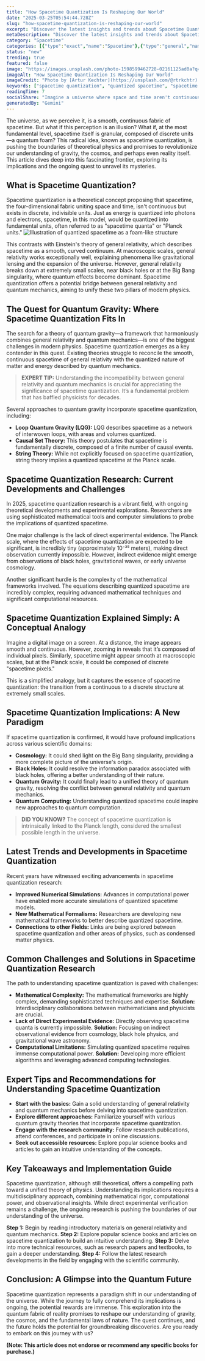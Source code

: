 ```yaml
---
title: "How Spacetime Quantization Is Reshaping Our World"
date: "2025-03-25T05:54:44.728Z"
slug: "how-spacetime-quantization-is-reshaping-our-world"
excerpt: "Discover the latest insights and trends about Spacetime Quantization. This comprehensive guide covers everything you need to know about Spacetime Quantization in 2025."
metaDescription: "Discover the latest insights and trends about Spacetime Quantization. This comprehensive guide covers everything you need to know about Spacetime Quantizat..."
category: "Spacetime"
categories: [{"type":"exact","name":"Spacetime"},{"type":"general","name":"Physics"},{"type":"medium","name":"Quantum Gravity"},{"type":"specific","name":"Loop Quantum Gravity"},{"type":"niche","name":"Spin Networks"}]
status: "new"
trending: true
featured: false
image: "https://images.unsplash.com/photo-1598599462728-02161125ad0a?q=85&w=1200&fit=max&fm=webp&auto=compress"
imageAlt: "How Spacetime Quantization Is Reshaping Our World"
imageCredit: "Photo by [Artur Kechter](https://unsplash.com/@rtrkchtr) on Unsplash"
keywords: ["spacetime quantization", "quantized spacetime", "spacetime quantum theory", "quantum gravity spacetime", "spacetime quantization research", "buy spacetime quantization book", "spacetime quantization explained simply", "what is spacetime quantization", "spacetime quantization implications", "spacetime quantization articles"]
readingTime: 7
socialShare: "Imagine a universe where space and time aren't continuous, but exist as tiny, indivisible chunks. That's spacetime quantization – and it could rewrite the laws of physics as we know them."
generatedBy: "Gemini"
---
```




The universe, as we perceive it, is a smooth, continuous fabric of spacetime.  But what if this perception is an illusion? What if, at the most fundamental level, spacetime itself is granular, composed of discrete units—a quantum foam? This radical idea, known as spacetime quantization, is pushing the boundaries of theoretical physics and promises to revolutionize our understanding of gravity, the cosmos, and perhaps even reality itself.  This article dives deep into this fascinating frontier, exploring its implications and the ongoing quest to unravel its mysteries.

## What is Spacetime Quantization?

Spacetime quantization is a theoretical concept proposing that spacetime, the four-dimensional fabric uniting space and time, isn't continuous but exists in discrete, indivisible units. Just as energy is quantized into photons and electrons, spacetime, in this model, would be quantized into fundamental units, often referred to as "spacetime quanta" or "Planck units."  ![Illustration of quantized spacetime as a foam-like structure](https://images.unsplash.com/photo-1598599462728-02161125ad0a?q=85&w=1200&fit=max&fm=webp&auto=compress)

This contrasts with Einstein's theory of general relativity, which describes spacetime as a smooth, curved continuum.  At macroscopic scales, general relativity works exceptionally well, explaining phenomena like gravitational lensing and the expansion of the universe. However, general relativity breaks down at extremely small scales, near black holes or at the Big Bang singularity, where quantum effects become dominant. Spacetime quantization offers a potential bridge between general relativity and quantum mechanics, aiming to unify these two pillars of modern physics.

## The Quest for Quantum Gravity: Where Spacetime Quantization Fits In

The search for a theory of quantum gravity—a framework that harmoniously combines general relativity and quantum mechanics—is one of the biggest challenges in modern physics.  Spacetime quantization emerges as a key contender in this quest.  Existing theories struggle to reconcile the smooth, continuous spacetime of general relativity with the quantized nature of matter and energy described by quantum mechanics.

> **EXPERT TIP:** Understanding the incompatibility between general relativity and quantum mechanics is crucial for appreciating the significance of spacetime quantization.  It’s a fundamental problem that has baffled physicists for decades.

Several approaches to quantum gravity incorporate spacetime quantization, including:

* **Loop Quantum Gravity (LQG):** LQG describes spacetime as a network of interwoven loops, with areas and volumes quantized.
* **Causal Set Theory:** This theory postulates that spacetime is fundamentally discrete, composed of a finite number of causal events.
* **String Theory:** While not explicitly focused on spacetime quantization, string theory implies a quantized spacetime at the Planck scale.

## Spacetime Quantization Research: Current Developments and Challenges

In 2025, spacetime quantization research is a vibrant field, with ongoing theoretical developments and experimental explorations.  Researchers are using sophisticated mathematical tools and computer simulations to probe the implications of quantized spacetime.  

One major challenge is the lack of direct experimental evidence. The Planck scale, where the effects of spacetime quantization are expected to be significant, is incredibly tiny (approximately 10⁻³⁵ meters), making direct observation currently impossible.  However, indirect evidence might emerge from observations of black holes, gravitational waves, or early universe cosmology.

Another significant hurdle is the complexity of the mathematical frameworks involved.  The equations describing quantized spacetime are incredibly complex, requiring advanced mathematical techniques and significant computational resources.

## Spacetime Quantization Explained Simply:  A Conceptual Analogy

Imagine a digital image on a screen. At a distance, the image appears smooth and continuous. However, zooming in reveals that it’s composed of individual pixels.  Similarly, spacetime might appear smooth at macroscopic scales, but at the Planck scale, it could be composed of discrete "spacetime pixels." 

This is a simplified analogy, but it captures the essence of spacetime quantization: the transition from a continuous to a discrete structure at extremely small scales.

## Spacetime Quantization Implications: A New Paradigm

If spacetime quantization is confirmed, it would have profound implications across various scientific domains:

* **Cosmology:** It could shed light on the Big Bang singularity, providing a more complete picture of the universe's origin.
* **Black Holes:** It could resolve the information paradox associated with black holes, offering a better understanding of their nature.
* **Quantum Gravity:** It could finally lead to a unified theory of quantum gravity, resolving the conflict between general relativity and quantum mechanics.
* **Quantum Computing:**  Understanding quantized spacetime could inspire new approaches to quantum computation.

> **DID YOU KNOW?** The concept of spacetime quantization is intrinsically linked to the Planck length, considered the smallest possible length in the universe.

## Latest Trends and Developments in Spacetime Quantization

Recent years have witnessed exciting advancements in spacetime quantization research:

* **Improved Numerical Simulations:**  Advances in computational power have enabled more accurate simulations of quantized spacetime models.
* **New Mathematical Formalisms:** Researchers are developing new mathematical frameworks to better describe quantized spacetime.
* **Connections to other Fields:**  Links are being explored between spacetime quantization and other areas of physics, such as condensed matter physics.



## Common Challenges and Solutions in Spacetime Quantization Research

The path to understanding spacetime quantization is paved with challenges:

* **Mathematical Complexity:**  The mathematical frameworks are highly complex, demanding sophisticated techniques and expertise.  **Solution:** Interdisciplinary collaborations between mathematicians and physicists are crucial.
* **Lack of Direct Experimental Evidence:**  Directly observing spacetime quanta is currently impossible.  **Solution:**  Focusing on indirect observational evidence from cosmology, black hole physics, and gravitational wave astronomy.
* **Computational Limitations:** Simulating quantized spacetime requires immense computational power.  **Solution:** Developing more efficient algorithms and leveraging advanced computing technologies.

## Expert Tips and Recommendations for Understanding Spacetime Quantization

* **Start with the basics:**  Gain a solid understanding of general relativity and quantum mechanics before delving into spacetime quantization.
* **Explore different approaches:**  Familiarize yourself with various quantum gravity theories that incorporate spacetime quantization.
* **Engage with the research community:**  Follow research publications, attend conferences, and participate in online discussions.
* **Seek out accessible resources:** Explore popular science books and articles to gain an intuitive understanding of the concepts.

## Key Takeaways and Implementation Guide

Spacetime quantization, although still theoretical, offers a compelling path toward a unified theory of physics.  Understanding its implications requires a multidisciplinary approach, combining mathematical rigor, computational power, and observational insights.  While direct experimental verification remains a challenge, the ongoing research is pushing the boundaries of our understanding of the universe.

**Step 1:**  Begin by reading introductory materials on general relativity and quantum mechanics.
**Step 2:**  Explore popular science books and articles on spacetime quantization to build an intuitive understanding.
**Step 3:**  Delve into more technical resources, such as research papers and textbooks, to gain a deeper understanding.
**Step 4:**  Follow the latest research developments in the field by engaging with the scientific community.

## Conclusion:  A Glimpse into the Quantum Future

Spacetime quantization represents a paradigm shift in our understanding of the universe.  While the journey to fully comprehend its implications is ongoing, the potential rewards are immense.  This exploration into the quantum fabric of reality promises to reshape our understanding of gravity, the cosmos, and the fundamental laws of nature.  The quest continues, and the future holds the potential for groundbreaking discoveries.  Are you ready to embark on this journey with us?

**(Note:  This article does not endorse or recommend any specific books for purchase.)**
